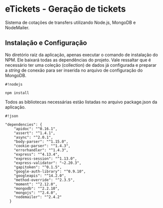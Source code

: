 # eTickets - Geração de tickets

Sistema de cotações de transfers utilizando Node.js, MongoDB e NodeMailer.

## Instalação e Configuração

No diretório raiz da aplicação, apenas executar o comando de instalação do NPM. Ele baixará todas as dependências do projeto. Vale ressaltar que é necessário ter uma coleção (collection) de dados já configurada e preparar a *string* de conexão para ser inserida no arquivo de configuração do MongoDB.


```
#!nodejs

npm install
```

Todos as bibliotecas necessárias estão listadas no arquivo package.json da aplicação.


```
#!json

"dependencies": {
    "apidoc": "^0.16.1",
    "assert": "^1.4.1",
    "async": "^2.0.1",
    "body-parser": "^1.15.0",
    "cookie-parser": "^1.4.3",
    "errorhandler": "^1.4.3",
    "express": "^4.13.4",
    "express-session": "^1.13.0",
    "express-validator": "~2.20.3",
    "gapitoken": "^0.1.5",
    "google-auth-library": "^0.9.10",
    "googleapis": "^14.2.0",
    "method-override": "^2.3.5",
    "moment": "^2.12.0",
    "mongodb": "^2.2.10",
    "mongojs": "^2.4.0",
    "nodemailer": "^2.4.2"
  }
```